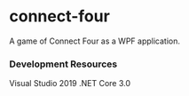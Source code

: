 # connect-four
A game of Connect Four as a WPF application.

<h3> Development Resources </h3>
Visual Studio 2019   
.NET Core 	3.0

